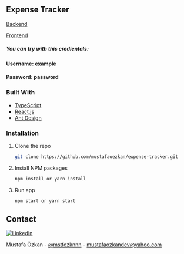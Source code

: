   <h2>Expense Tracker</h2>
  <p>
    <a href="https://backend-of-expense-tracker.herokuapp.com/">Backend</a>
  </p>
  <p>
    <a href="https://expense-tracker-eight-self.vercel.app/">Frontend</a>
  </p>
  <h5>
    You can try with this credientals:
  </h5>
  <h4>
    Username: example
  </h4>
  <h4>
    Password: password
  </h4>


### Built With

* [TypeScript](https://www.typescriptlang.org/)
* [React.js](https://reactjs.org/)
* [Ant Design](https://ant.design/)


### Installation

1. Clone the repo
   ```sh
   git clone https://github.com/mustafaoezkan/expense-tracker.git
   ```
2. Install NPM packages
   ```sh
   npm install or yarn install
   ```
3. Run app
   ```sh
   npm start or yarn start
   ```

## Contact

[![LinkedIn][linkedin-shield]][linkedin-url]

Mustafa Özkan - [@mstfozknnn](https://twitter.com/mstfozknnn) - mustafaozkandev@yahoo.com

<!-- https://www.markdownguide.org/basic-syntax/#reference-style-links -->
[linkedin-shield]: https://img.shields.io/badge/-LinkedIn-black.svg?style=for-the-badge&logo=linkedin&colorB=555
[linkedin-url]: https://www.linkedin.com/in/ozkan-mustafa/
